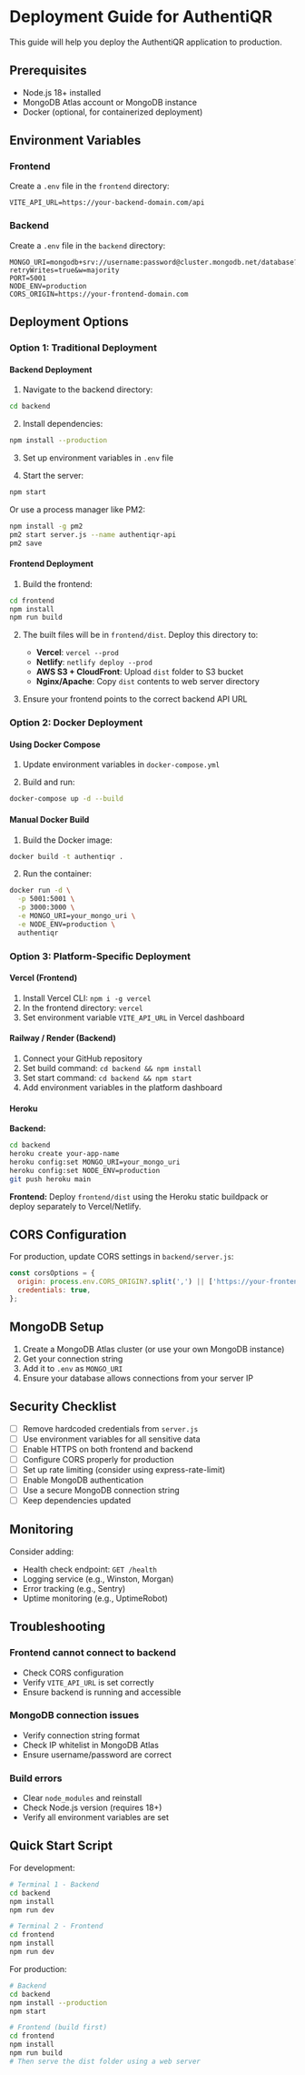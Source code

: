 # Deployment Guide for AuthentiQR

This guide will help you deploy the AuthentiQR application to production.

## Prerequisites

- Node.js 18+ installed
- MongoDB Atlas account or MongoDB instance
- Docker (optional, for containerized deployment)

## Environment Variables

### Frontend

Create a `.env` file in the `frontend` directory:

```env
VITE_API_URL=https://your-backend-domain.com/api
```

### Backend

Create a `.env` file in the `backend` directory:

```env
MONGO_URI=mongodb+srv://username:password@cluster.mongodb.net/database?retryWrites=true&w=majority
PORT=5001
NODE_ENV=production
CORS_ORIGIN=https://your-frontend-domain.com
```

## Deployment Options

### Option 1: Traditional Deployment

#### Backend Deployment

1. Navigate to the backend directory:
```bash
cd backend
```

2. Install dependencies:
```bash
npm install --production
```

3. Set up environment variables in `.env` file

4. Start the server:
```bash
npm start
```

Or use a process manager like PM2:
```bash
npm install -g pm2
pm2 start server.js --name authentiqr-api
pm2 save
```

#### Frontend Deployment

1. Build the frontend:
```bash
cd frontend
npm install
npm run build
```

2. The built files will be in `frontend/dist`. Deploy this directory to:
   - **Vercel**: `vercel --prod`
   - **Netlify**: `netlify deploy --prod`
   - **AWS S3 + CloudFront**: Upload `dist` folder to S3 bucket
   - **Nginx/Apache**: Copy `dist` contents to web server directory

3. Ensure your frontend points to the correct backend API URL

### Option 2: Docker Deployment

#### Using Docker Compose

1. Update environment variables in `docker-compose.yml`

2. Build and run:
```bash
docker-compose up -d --build
```

#### Manual Docker Build

1. Build the Docker image:
```bash
docker build -t authentiqr .
```

2. Run the container:
```bash
docker run -d \
  -p 5001:5001 \
  -p 3000:3000 \
  -e MONGO_URI=your_mongo_uri \
  -e NODE_ENV=production \
  authentiqr
```

### Option 3: Platform-Specific Deployment

#### Vercel (Frontend)

1. Install Vercel CLI: `npm i -g vercel`
2. In the frontend directory: `vercel`
3. Set environment variable `VITE_API_URL` in Vercel dashboard

#### Railway / Render (Backend)

1. Connect your GitHub repository
2. Set build command: `cd backend && npm install`
3. Set start command: `cd backend && npm start`
4. Add environment variables in the platform dashboard

#### Heroku

**Backend:**
```bash
cd backend
heroku create your-app-name
heroku config:set MONGO_URI=your_mongo_uri
heroku config:set NODE_ENV=production
git push heroku main
```

**Frontend:**
Deploy `frontend/dist` using the Heroku static buildpack or deploy separately to Vercel/Netlify.

## CORS Configuration

For production, update CORS settings in `backend/server.js`:

```javascript
const corsOptions = {
  origin: process.env.CORS_ORIGIN?.split(',') || ['https://your-frontend-domain.com'],
  credentials: true,
};
```

## MongoDB Setup

1. Create a MongoDB Atlas cluster (or use your own MongoDB instance)
2. Get your connection string
3. Add it to `.env` as `MONGO_URI`
4. Ensure your database allows connections from your server IP

## Security Checklist

- [ ] Remove hardcoded credentials from `server.js`
- [ ] Use environment variables for all sensitive data
- [ ] Enable HTTPS on both frontend and backend
- [ ] Configure CORS properly for production
- [ ] Set up rate limiting (consider using express-rate-limit)
- [ ] Enable MongoDB authentication
- [ ] Use a secure MongoDB connection string
- [ ] Keep dependencies updated

## Monitoring

Consider adding:
- Health check endpoint: `GET /health`
- Logging service (e.g., Winston, Morgan)
- Error tracking (e.g., Sentry)
- Uptime monitoring (e.g., UptimeRobot)

## Troubleshooting

### Frontend cannot connect to backend
- Check CORS configuration
- Verify `VITE_API_URL` is set correctly
- Ensure backend is running and accessible

### MongoDB connection issues
- Verify connection string format
- Check IP whitelist in MongoDB Atlas
- Ensure username/password are correct

### Build errors
- Clear `node_modules` and reinstall
- Check Node.js version (requires 18+)
- Verify all environment variables are set

## Quick Start Script

For development:
```bash
# Terminal 1 - Backend
cd backend
npm install
npm run dev

# Terminal 2 - Frontend
cd frontend
npm install
npm run dev
```

For production:
```bash
# Backend
cd backend
npm install --production
npm start

# Frontend (build first)
cd frontend
npm install
npm run build
# Then serve the dist folder using a web server
```

